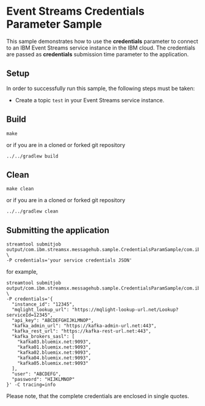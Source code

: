 # Event Streams Credentials Parameter Sample

This sample demonstrates how to use the **credentials** parameter to connect to an IBM Event Streams service instance in the IBM cloud.
The credentials are passed as **credentials** submission time parameter to the application.

## Setup
In order to successfully run this sample, the following steps must be taken: 

- Create a topic `test` in your Event Streams service instance.


## Build

```
make
```

or if you are in a cloned or forked git repository

```
../../gradlew build
```

## Clean


```
make clean
```

or if you are in a cloned or forked git repository

```
../../gradlew clean
```

## Submitting the application

```
streamtool submitjob output/com.ibm.streamsx.messagehub.sample.CredentialsParamSample/com.ibm.streamsx.messagehub.sample.CredentialsParamSample.sab \
-P credentials='your service credentials JSON'
```

for example,

```
streamtool submitjob output/com.ibm.streamsx.messagehub.sample.CredentialsParamSample/com.ibm.streamsx.messagehub.sample.CredentialsParamSample.sab \
-P credentials='{
  "instance_id": "12345",
  "mqlight_lookup_url": "https://mqlight-lookup-url.net/Lookup?serviceId=12345",
  "api_key": "ABCDEFGHIJKLMNOP",
  "kafka_admin_url": "https://kafka-admin-url.net:443",
  "kafka_rest_url": "https://kafka-rest-url.net:443",
  "kafka_brokers_sasl": [
    "kafka03.bluemix.net:9093",
    "kafka01.bluemix.net:9093",
    "kafka02.bluemix.net:9093",
    "kafka04.bluemix.net:9093",
    "kafka05.bluemix.net:9093"
  ],
  "user": "ABCDEFG",
  "password": "HIJKLMNOP"
}' -C tracing=info
```

Please note, that the complete credentials are enclosed in single quotes.

